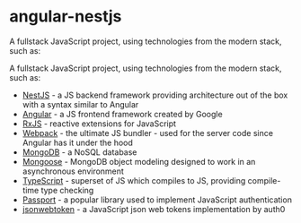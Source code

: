 # angular-nestjs
A fullstack JavaScript project, using technologies from the modern stack, such as:

A fullstack JavaScript project, using technologies from the modern stack, such as:

* [NestJS](https://github.com/nestjs/nest) - a JS backend framework providing architecture out of the box with a syntax similar to Angular
* [Angular](https://github.com/angular/angular) - a JS frontend framework created by Google
* [RxJS](https://github.com/Reactive-Extensions/RxJS) - reactive extensions for JavaScript
* [Webpack](https://github.com/webpack/webpack) - the ultimate JS bundler - used for the server code since Angular has it under the hood
* [MongoDB](https://github.com/mongodb/mongo) - a NoSQL database
* [Mongoose](https://github.com/Automattic/mongoose) - MongoDB object modeling designed to work in an asynchronous environment
* [TypeScript](https://github.com/Microsoft/TypeScript) - superset of JS which compiles to JS, providing compile-time type checking
* [Passport](https://github.com/jaredhanson/passport) - a popular library used to implement JavaScript authentication
* [jsonwebtoken](https://github.com/auth0/node-jsonwebtoken) - a JavaScript json web tokens implementation by auth0
